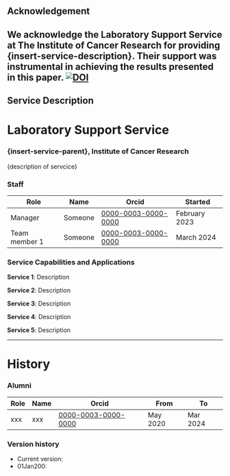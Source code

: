## Acknowledgement 
We acknowledge the Laboratory Support Service at The Institute of Cancer Research for providing {insert-service-description}. Their support was instrumental in achieving the results presented in this paper. 
[![DOI](https://zenodo.org/badge/775522385.svg)](https://zenodo.org/doi/10.5281/zenodo.10849471)
---

## Service Description
# Laboratory Support Service

### {insert-service-parent}, Institute of Cancer Research  
{description of servcice}

### Staff
| Role | Name | Orcid | Started |
| -- | -- | -- | -- |
| Manager | Someone | [0000-0003-0000-0000](https://orcid.org/0000-0003-0000-0000) | February 2023 |
| Team member 1 | Someone | [0000-0003-0000-0000](https://orcid.org/0000-0003-0000-0000) | March 2024 |

### Service Capabilities and Applications
**Service 1**: Description
  
**Service 2**: Description
  
**Service 3**: Description
    
**Service 4**: Description

**Service 5**: Description

---

# History

### Alumni
| Role | Name | Orcid | From | To | 
| -- | -- | -- | -- | -- |
| xxx | xxx | [0000-0003-0000-0000](https://orcid.org/0000-0003-0000-0000) | May 2020 | Mar 2024|

### Version history
- Current version: 
- 01Jan200: 
